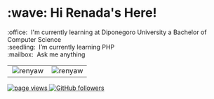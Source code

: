 <h1 align="left" id="macropower-title">:wave: Hi Renada's Here!</h1>
:office: &nbsp;I'm currently learning at Diponegoro University a Bachelor of Computer Science
<br> :seedling: &nbsp;I’m currently learning PHP
<br> :mailbox: &nbsp;Ask me anything
<br>
  
</tr>
</table>

<table>
  <tr>
    <td align="left">
<a href="#renyaw-title">
  <img src="https://github-readme-stats.vercel.app/api?username=renyaw&show_icons=true&theme=react&border_color=61dafb&hide_border=true" alt="renyaw" align="right"/>
</a>
</td>
    <td align="right">
    <a href="#renyaw-title">
      <img src="https://github-readme-streak-stats.herokuapp.com/?user=renyaw&theme=react&border=61dafb&hide_border=true" alt="renyaw" align="right"/>
    </a>
    </td>
  </tr>
</table>
<p align="left">
  <a href="https://github.com/renyaw/renyaw">
    <img src="https://komarev.com/ghpvc/?username=renyaw" alt="page views" />
  </a>
  <a href="https://github.com/renyaw?tab=followers">
    <img alt="GitHub followers" src="https://img.shields.io/github/followers/renyaw?color=green&logo=github">
  </a>
</p>
